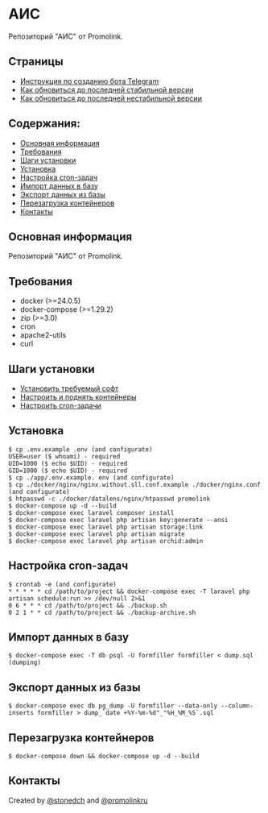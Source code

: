 # АИС

Репозиторий "АИС" от Promolink.

## Страницы

- [Инструкция по созданию бота Telegram](/readmy/HOW_TO_CREATE_TG_BOT.md)
- [Как обновиться до последней стабильной версии](/readmy/HOW_UPDATE_TO_LATEST_STABILITY_VERSION.md)
- [Как обновиться до последней нестабильной версии](/readmy//HOW_UPDATE_TO_LATEST_UNSTABILITY_VERSION.md)

## Содержания:

- [Основная информация](#основная-информация)
- [Требования](#требования)
- [Шаги установки](#шаги-установки)
- [Установка](#установка)
- [Настройка cron-задач](#настройка-cron-задач)
- [Импорт данных в базу](#импорт-данных-в-базу)
- [Экспорт данных из базы](#экспорт-данных-из-базы)
- [Перезагрузка контейнеров](#перезагрузка-контейнеров)
- [Контакты](#контакты)

## Основная информация

Репозиторий "АИС" от Promolink.

## Требования

- docker (>=24.0.5)
- docker-compose (>=1.29.2)
- zip (>=3.0)
- cron
- apache2-utils
- curl

## Шаги установки

- [Установить требуемый софт](#требования)
- [Настроить и поднять контейнеры](#установка)
- [Настроить cron-задачи](#Настройка-cron-задач)

## Установка

```console
$ cp .env.example .env (and configurate)
USER=user ($ whoami) - required
UID=1000 ($ echo $UID) - required
GID=1000 ($ echo $UID) - required
$ cp ./app/.env.example. env (and configurate)
$ cp ./docker/nginx/nginx.without.sll.conf.example ./docker/nginx.conf (and configurate)
$ htpasswd -c ./docker/datalens/nginx/htpasswd promolink
$ docker-compose up -d --build
$ docker-compose exec laravel composer install
$ docker-compose exec laravel php artisan key:generate --ansi
$ docker-compose exec laravel php artisan storage:link
$ docker-compose exec laravel php artisan migrate
$ docker-compose exec laravel php artisan orchid:admin
```

## Настройка cron-задач

```console
$ crontab -e (and configurate)
* * * * * cd /path/to/project && docker-compose exec -T laravel php artisan schedule:run >> /dev/null 2>&1
0 6 * * * cd /path/to/project && ./backup.sh
0 2 1 * * cd /path/to/project && ./backup-archive.sh
```

## Импорт данных в базу

```console
$ docker-compose exec -T db psql -U formfiller formfiller < dump.sql (dumping)
```

## Экспорт данных из базы

```console
$ docker-compose exec db pg_dump -U formfiller --data-only --column-inserts formfiller > dump_`date +%Y-%m-%d"_"%H_%M_%S`.sql
```

## Перезагрузка контейнеров

```console
$ docker-compose down && docker-compose up -d --build
```

## Контакты

Created by [@stonedch](https://github.com/stonedch) and [@promolinkru](https://github.com/promolinkru)
